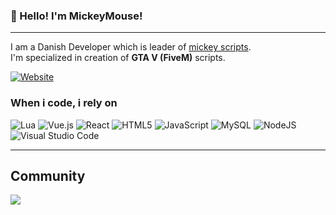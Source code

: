 ### 👋 Hello! I'm MickeyMouse!
<hr>

I am a Danish Developer which is leader of [mickey scripts](https://mickey-scripts.tebex.io/). <br>
I'm specialized in creation of **GTA V (FiveM)** scripts.

[![Website](https://img.shields.io/badge/website-000000?style=for-the-badge&logo=website&logoColor=white)](https://mickey-scripts.tebex.io/)

### When i code, i rely on
![Lua](https://img.shields.io/badge/lua-%232C2D72.svg?style=for-the-badge&logo=lua&logoColor=white) ![Vue.js](https://img.shields.io/badge/vuejs-%2335495e.svg?style=for-the-badge&logo=vuedotjs&logoColor=%234FC08D) ![React](https://shields.io/badge/react-black?logo=react&style=for-the-badge) ![HTML5](https://img.shields.io/badge/html5-%23E34F26.svg?style=for-the-badge&logo=html5&logoColor=white) ![JavaScript](https://img.shields.io/badge/javascript-%23323330.svg?style=for-the-badge&logo=javascript&logoColor=%23F7DF1E) ![MySQL](https://img.shields.io/badge/mysql-4479A1.svg?style=for-the-badge&logo=mysql&logoColor=white) ![NodeJS](https://img.shields.io/badge/node.js-6DA55F?style=for-the-badge&logo=node.js&logoColor=white) ![Visual Studio Code](https://img.shields.io/badge/Visual%20Studio%20Code-0078d7.svg?style=for-the-badge&logo=visual-studio-code&logoColor=white)


<hr>

## Community
<p><a href="https://discord.gg/kTqPMztxJy">
  <img src="https://img.shields.io/discord/1341880018724458496?style=for-the-badge&logo=discord&labelColor=7289da&logoColor=white&color=2c2f33&label=Discord"/>
</a></p>
